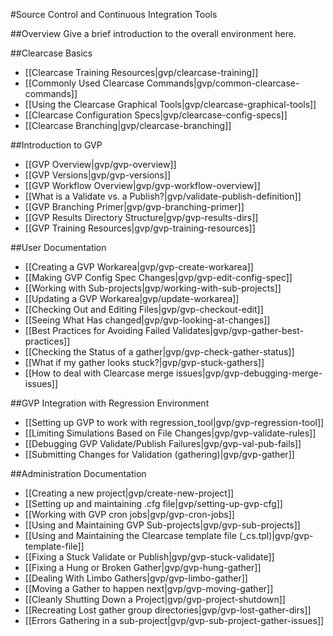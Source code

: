 #Source Control and Continuous Integration Tools

##Overview
Give a brief introduction to the overall environment here.

##Clearcase Basics
* [[Clearcase Training Resources|gvp/clearcase-training]]
* [[Commonly Used Clearcase Commands|gvp/common-clearcase-commands]]
* [[Using the Clearcase Graphical Tools|gvp/clearcase-graphical-tools]]
* [[Clearcase Configuration Specs|gvp/clearcase-config-specs]]
* [[Clearcase Branching|gvp/clearcase-branching]]

##Introduction to GVP
* [[GVP Overview|gvp/gvp-overview]]
* [[GVP Versions|gvp/gvp-versions]]
* [[GVP Workflow Overview|gvp/gvp-workflow-overview]]
* [[What is a Validate vs. a Publish?|gvp/validate-publish-definition]]
* [[GVP Branching Primer|gvp/gvp-branching-primer]]
* [[GVP Results Directory Structure|gvp/gvp-results-dirs]]
* [[GVP Training Resources|gvp/gvp-training-resources]]


##User Documentation
* [[Creating a GVP Workarea|gvp/gvp-create-workarea]]
* [[Making GVP Config Spec Changes|gvp/gvp-edit-config-spec]]
* [[Working with Sub-projects|gvp/working-with-sub-projects]]
* [[Updating a GVP Workarea|gvp/update-workarea]]
* [[Checking Out and Editing Files|gvp/gvp-checkout-edit]]
* [[Seeing What Has changed|gvp/gvp-looking-at-changes]]
* [[Best Practices for Avoiding Failed Validates|gvp/gvp-gather-best-practices]]
* [[Checking the Status of a gather|gvp/gvp-check-gather-status]]
* [[What if my gather looks stuck?|gvp/gvp-stuck-gathers]]
* [[How to deal with Clearcase merge issues|gvp/gvp-debugging-merge-issues]]


##GVP Integration with Regression Environment
* [[Setting up GVP to work with regression_tool|gvp/gvp-regression-tool]]
* [[Limiting Simulations Based on File Changes|gvp/gvp-validate-rules]]
* [[Debugging GVP Validate/Publish Failures|gvp/gvp-val-pub-fails]]
* [[Submitting Changes for Validation (gathering)|gvp/gvp-gather]]

##Administration Documentation
* [[Creating a new project|gvp/create-new-project]]
* [[Setting up and maintaining <proj>.cfg file|gvp/setting-up-gvp-cfg]]
* [[Working with GVP cron jobs|gvp/gvp-cron-jobs]]
* [[Using and Maintaining GVP Sub-projects|gvp/gvp-sub-projects]]
* [[Using and Maintaining the Clearcase template file (<proj>_cs.tpl)|gvp/gvp-template-file]]
* [[Fixing a Stuck Validate or Publish|gvp/gvp-stuck-validate]]
* [[Fixing a Hung or Broken Gather|gvp/gvp-hung-gather]]
* [[Dealing With Limbo Gathers|gvp/gvp-limbo-gather]]
* [[Moving a Gather to happen next|gvp/gvp-moving-gather]]
* [[Cleanly Shutting Down a Project|gvp/gvp-project-shutdown]]
* [[Recreating Lost gather group directories|gvp/gvp-lost-gather-dirs]]
* [[Errors Gathering in a sub-project|gvp/gvp-sub-project-gather-issues]]
